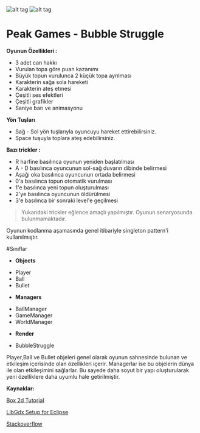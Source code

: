![alt tag](https://camo.githubusercontent.com/f70f169cab179f13f70e892b3251e6f2032be66d/687474703a2f2f6c69626764782e6261646c6f67696367616d65732e636f6d2f696d672f6c6f676f2e706e67)
![alt tag](http://animationews.com/wp-content/uploads/2013/03/logo_w1.jpg)

# Peak Games - Bubble Struggle

**Oyunun Özellikleri :**

 * 3 adet can hakkı
 * Vurulan topa göre puan kazanımı
 * Büyük topun vurulunca 2 küçük topa ayrılması
 * Karakterin sağa sola hareketi
 * Karakterin ateş etmesi
 * Çeşitli ses efektleri
 * Çeşitli grafikler
 * Saniye barı ve animasyonu
 
**Yön Tuşları**
 
 * Sağ - Sol yön tuşlarıyla oyuncuyu hareket ettirebilirsiniz.
 * Space tuşuyla toplara ateş edebilirsiniz.


**Bazı trickler :** 

* R harfine basılınca oyunun yeniden başlatılması
* A - D basılınca oyuncunun sol-sağ duvarın dibinde belirmesi
* Aşağı oka basılınca oyuncunun ortada belirmesi
* 0'a basılınca topun otomatik vurulması
* 1'e basılınca yeni topun oluşturulması
* 2'ye basılınca oyuncunun öldürülmesi
* 3'e basılınca bir sonraki level'e geçilmesi

>Yukarıdaki trickler eğlence amaçlı yapılmıştır. Oyunun senaryosunda bulunmamaktadır.

Oyunun kodlanma aşamasında genel itibariyle singleton pattern'i kullanılmıştır.

#Sınıflar

- **Objects**
 * Player
 * Ball
 * Bullet
 
- **Managers**
 * BallManager
 * GameManager
 * WorldManager
 
- **Render**
 * BubbleStruggle
 
 Player,Ball ve Bullet objeleri genel olarak oyunun sahnesinde bulunan ve etkileşim içerisinde olan özellikleri içerir.
 Managerlar ise bu objelerin dünya ile olan etkileşimini sağlarlar. Bu sayede daha soyut bir yapı oluşturularak yeni özelliklere daha uyumlu hale getirilmiştir.
 
**Kaynaklar:**

[Box 2d Tutorial](https://github.com/libgdx/libgdx/wiki/Box2d)

[LibGdx Setup for Eclipse](https://github.com/libgdx/libgdx/wiki/Project-setup%2C-running-%26-debugging)

[Stackoverflow](http://stackoverflow.com/search?q=libgdx)
 
 
 
 
 
